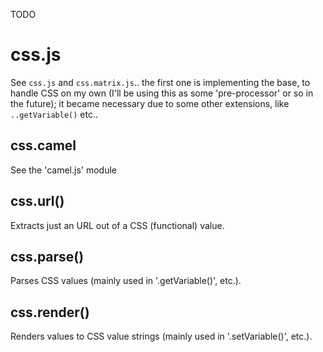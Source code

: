 
TODO

# css.js

See `css.js` and `css.matrix.js`.. the first one is implementing the base, to handle CSS on my own
(I'll be using this as some 'pre-processor' or so in the future); it became necessary due to some
other extensions, like `..getVariable()` etc..

## css.camel

See the 'camel.js' module

## css.url()

Extracts just an URL out of a CSS (functional) value.

## css.parse()

Parses CSS values (mainly used in '.getVariable()', etc.).

## css.render()

Renders values to CSS value strings (mainly used in '.setVariable()', etc.).

